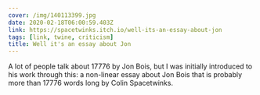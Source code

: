 ```yaml
---
cover: /img/140113399.jpg
date: 2020-02-18T06:00:59.403Z
link: https://spacetwinks.itch.io/well-its-an-essay-about-jon
tags: [link, twine, criticism]
title: Well it's an essay about Jon
---
```


A lot of people talk about 17776 by Jon Bois, but I was initially introduced to his work through this: a non-linear essay about Jon Bois that is probably more than 17776 words long by Colin Spacetwinks.
